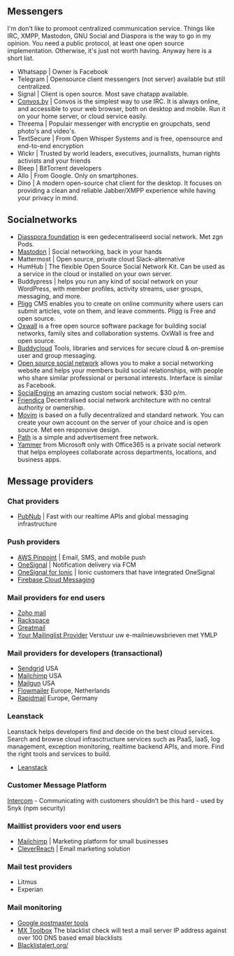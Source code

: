 ## Messengers

I'm don't like to promoot centralized communication service. Things like IRC, XMPP, Mastodon, GNU Social and Diaspora is the way to go in my opinion. You need a public protocol, at least one open source implementation. Otherwise, it's just not worth having. Anyway here is a short list.

* Whatsapp | Owner is Facebook
* Telegram | Opensource client messengers (not server) available but still centralized.
* Signal | Client is open source. Most save chatapp available.
* [Convos.by](https://convos.by/) | Convos is the simplest way to use IRC. It is always online, and accessible to your web browser, both on desktop and mobile. Run it on your home server, or cloud service easily.
* Threema | Populair messenger with encryptie en groupchats, send photo's and video's.
* TextSecure | From Open Whisper Systems and is free, opensource and end-to-end encryption
* Wickr | Trusted by world leaders, executives, journalists, human rights activists and your friends
* Bleep | BitTorrent developers
* Allo | From Google. Only on smartphones.
* Dino | A modern open-source chat client for the desktop. It focuses on providing a clean and reliable Jabber/XMPP experience while having your privacy in mind.

## Socialnetworks
* [Diasspora foundation](https://diasporafoundation.org/) is een gedecentraliseerd social network. Met zgn Pods.
* [Mastodon](https://joinmastodon.org/) | Social networking, back in your hands
* Mattermost | Open source, private cloud Slack-alternative
* HumHub | The flexible Open Source Social Network Kit. Can be used as a service in the cloud or installed on your own server.
* Buddypress | helps you run any kind of social network on your WordPress, with member profiles, activity streams, user groups, messaging, and more.
* [Pligg](http://pligg.com/about/) CMS enables you to create on online community where users can submit articles, vote on them, and leave comments. Pligg is Free and open source.
* [Oxwall](http://www.oxwall.org/) is a free open source software package for building social networks, family sites and collaboration systems. OxWall is free and open source.
* [Buddycloud](http://buddycloud.com/) Tools, libraries and services for secure cloud & on-premise user and group messaging.
* [Open source social network](https://www.opensource-socialnetwork.org/) allows you to make a social networking website and helps your members build social relationships, with people who share similar professional or personal interests. Interface is similar as Facebook.
* [SocialEngine](http://www.socialengine.com/) an amazing custom social network. $30 p/m.
* [Friendica](http://friendica.com/)  Decentralised social network architecture with no central authority or ownership.
* [Movim](https://movim.eu/) is based on a fully decentralized and standard network. You can create your own account on the server of your choice and is open source. Met een responsive design.
* [Path](https://path.com) is a simple and advertisement free network.
* [Yammer](https://www.yammer.com/) from Microsoft only with Office365 is a private social network that helps employees collaborate across departments, locations, and business apps.

## Message providers

### Chat providers

* [PubNub](https://www.pubnub.com/) | Fast with our realtime APIs and global messaging infrastructure

### Push providers

* [AWS Pinpoint](https://aws.amazon.com/pinpoint/) |  Email, SMS, and mobile push
* [OneSignal](https://onesignal.com/) | Notification delivery via FCM
* [OneSignal for Ionic](https://onesignal.com/ionic) | Ionic customers that have integrated OneSignal
* [Firebase Cloud Messaging](http://firebase.google.com/docs/cloud-messaging/)

### Mail providers for end users

* [Zoho mail](https://www.zoho.eu/mail/)
* [Rackspace](https://www.rackspace.com/en-nl/email-hosting/webmail)
* [Greatmail](https://www.greatmail.com/)
* [Your Mailinglist Provider](https://www.ymlp.com/nl/) Verstuur uw e-mailnieuwsbrieven met YMLP

### Mail providers for developers (transactional)

* [Sendgrid](https://sendgrid.com/) USA
* [Mailchimp](https://mailchimp.com/pricing/transactional-email/) USA
* [Mailgun](https://www.mailgun.com/email-api/) USA
* [Flowmailer](https://flowmailer.com/) Europe, Netherlands
* [Rapidmail](https://www.rapidmail.com/) Europe, Germany

### Leanstack

Leanstack helps developers find and decide on the best cloud services. Search and browse cloud infrasctructure services such as PaaS, IaaS, log management, exception monitoring, realtime backend APIs, and more. Find the right tools and services to build.

* [Leanstack](http://leanstack.io/stackups/mailgun-vs-sendgrid-vs-mandrill)

### Customer Message Platform

[Intercom](https://www.intercom.com/) - Communicating with customers shouldn’t be this hard - used by Snyk (npm security)

### Maillist providers voor end users

* [Mailchimp](http://mailchimp.com/) | Marketing platform for small businesses
* [CleverReach](http://www.cleverreach.nl/) | Email marketing solution

### Mail test providers

* Litmus
* Experian

### Mail monitoring

* [Google postmaster tools](https://postmaster.google.com/)
* [MX Toolbox](https://mxtoolbox.com/blacklists.aspx) The blacklist check will test a mail server IP address against over 100 DNS based email blacklists
* [Blacklistalert.org/](https://www.blacklistalert.org/)
